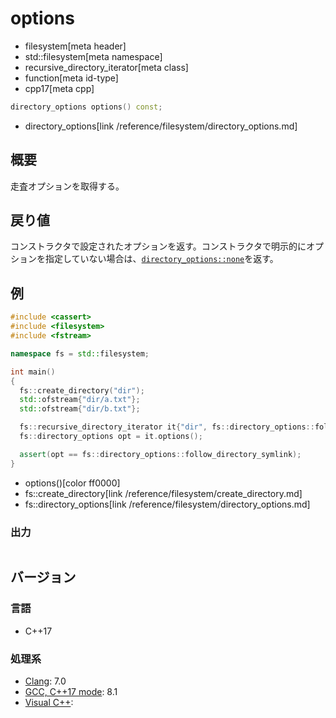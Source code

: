 # options
* filesystem[meta header]
* std::filesystem[meta namespace]
* recursive_directory_iterator[meta class]
* function[meta id-type]
* cpp17[meta cpp]

```cpp
directory_options options() const;
```
* directory_options[link /reference/filesystem/directory_options.md]

## 概要
走査オプションを取得する。


## 戻り値
コンストラクタで設定されたオプションを返す。コンストラクタで明示的にオプションを指定していない場合は、[`directory_options::none`](/reference/filesystem/directory_options.md)を返す。


## 例
```cpp example
#include <cassert>
#include <filesystem>
#include <fstream>

namespace fs = std::filesystem;

int main()
{
  fs::create_directory("dir");
  std::ofstream{"dir/a.txt"};
  std::ofstream{"dir/b.txt"};

  fs::recursive_directory_iterator it{"dir", fs::directory_options::follow_directory_symlink};
  fs::directory_options opt = it.options();

  assert(opt == fs::directory_options::follow_directory_symlink);
}
```
* options()[color ff0000]
* fs::create_directory[link /reference/filesystem/create_directory.md]
* fs::directory_options[link /reference/filesystem/directory_options.md]

### 出力
```
```

## バージョン
### 言語
- C++17

### 処理系
- [Clang](/implementation.md#clang): 7.0
- [GCC, C++17 mode](/implementation.md#gcc): 8.1
- [Visual C++](/implementation.md#visual_cpp):
